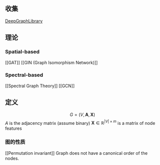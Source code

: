 ## 收集
[DeepGraphLibrary](https://www.dgl.ai/)

## 理论

### Spatial-based
[[GAT]]
[[GIN (Graph Isomorphism Network)]]

### Spectral-based
[[Spectral Graph Theory]]
[[GCN]]

## 定义
$$
G = (V, \mathbf{A}, \mathbf{X})
$$
$A$ is the adjacency matrix (assume binary)
$\mathbf{X} \in \mathbb{R}^{|V|\times m}$ is a matrix of node features

### 图的性质

[[Permutation invariant]]
Graph does not have a canonical order of the nodes.
